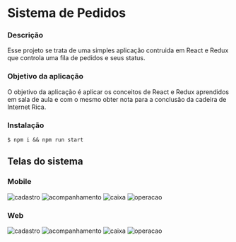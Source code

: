 # Sistema de Pedidos

### Descrição
Esse projeto se trata de uma simples aplicação contruida em React e Redux 
que controla uma fila de pedidos e seus status.

### Objetivo da aplicação
O objetivo da aplicação é aplicar os conceitos de React e Redux aprendidos 
em sala de aula e com o mesmo obter nota para a conclusão da cadeira de 
Internet Rica.

### Instalação
```
$ npm i && npm run start
```

## Telas do sistema

### Mobile
![cadastro](https://github.com/hickramos/monitoramento-pedidos-app/blob/master/extra/img/01-mobile-cadastro.PNG)
![acompanhamento](https://github.com/hickramos/monitoramento-pedidos-app/blob/master/extra/img/02-mobile-acompanhamento.PNG)
![caixa](https://github.com/hickramos/monitoramento-pedidos-app/blob/master/extra/img/03-mobile-caixa.PNG)
![operacao](https://github.com/hickramos/monitoramento-pedidos-app/blob/master/extra/img/04-mobile-operacao.PNG)

### Web
![cadastro](https://github.com/hickramos/monitoramento-pedidos-app/blob/master/extra/img/01-web-cadastro.PNG)
![acompanhamento](https://github.com/hickramos/monitoramento-pedidos-app/blob/master/extra/img/02-web-acompanhamento.PNG)
![caixa](https://github.com/hickramos/monitoramento-pedidos-app/blob/master/extra/img/03-web-caixa.PNG)
![operacao](https://github.com/hickramos/monitoramento-pedidos-app/blob/master/extra/img/04-web-operacao.PNG)